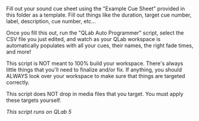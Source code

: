 Fill out your sound cue sheet using the "Example Cue Sheet" provided in this folder as a template. Fill out things like the duration, target cue number, label, description, cue number, etc...

Once you fill this out, run the "QLab Auto Programmer" script, select the CSV file you just edited, and watch as your QLab workspace is automatically populates with all your cues, their names, the right fade times, and more!

This script is NOT meant to 100% build your workspace. There's always little things that you'll need to finalize and/or fix. If anything, you should ALWAYS look over your workspace to make sure that things are targeted correctly.

This script does NOT drop in media files that you target. You must apply these targets yourself.

*This script runs on QLab 5*
